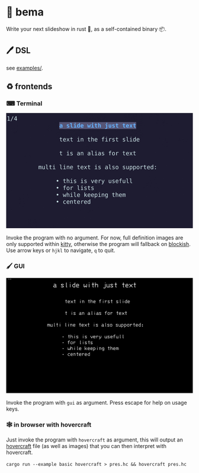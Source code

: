 # 🎤 bema 

Write your next slideshow in rust 🦀, as a self-contained binary 📦.

## 🖊  DSL

see [examples/](examples).

## ♻ frontends

### ⌨ Terminal

![demo](https://raw.githubusercontent.com/yazgoo/bema/gh-pages/screenshot.gif)

Invoke the program with no argument.
For now, full definition images are only supported within [kitty](https://sw.kovidgoyal.net/kitty/),
otherwise the program will fallback on [blockish](https://github.com/yazgoo/blockish/).
Use arrow keys or `hjkl` to navigate,
`q` to quit.

### 🖌  GUI

![demo](https://raw.githubusercontent.com/yazgoo/bema/gh-pages/screenshot_gui.gif)

Invoke the program with `gui` as argument.
Press escape for help on usage keys.

### 🕸  in browser with hovercraft

Just invoke the program with `hovercraft` as argument,
this will output an [hovercraft](https://hovercraft.readthedocs.io) file (as well as images) that you
can then interpret with hovercraft.

`cargo run --example basic hovercraft > pres.hc && hovercraft pres.hc`
